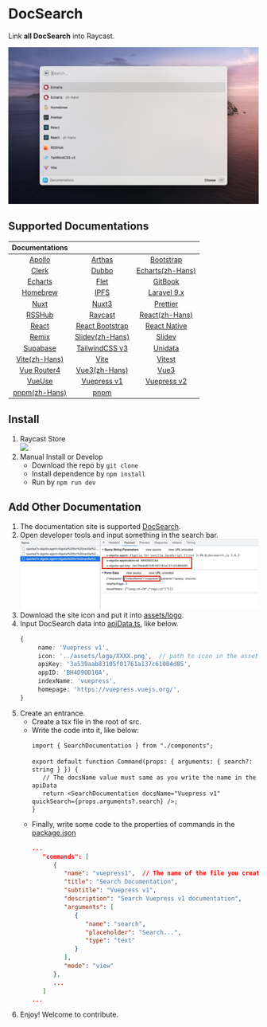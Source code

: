 # DocSearch

Link **all DocSearch** into Raycast.

![interface](./metadata/docsearch-1.png)

## Supported Documentations

|                   Documentations                    |                                                       |                                                              |
| :-------------------------------------------------: | :---------------------------------------------------: | :----------------------------------------------------------: |
|    [Apollo](https://www.apollographql.com/docs)     |         [Arthas](https://arthas.aliyun.com/)          |            [Bootstrap](https://getbootstrap.com/)            |
|             [Clerk](https://clerk.dev)              |          [Dubbo](https://dubbo.apache.org/)           | [Echarts(zh-Hans)](https://echarts.apache.org/zh/index.html) |
| [Echarts](https://echarts.apache.org/en/index.html) |               [Flet](https://flet.dev/)               |             [GitBook](https://docs.gitbook.com/)             |
|            [Homebrew](https://brew.sh/)             |            [IPFS](https://docs.ipfs.tech/)            |             [Laravel 9.x](https://laravel.com/)              |
|             [Nuxt](https://nuxtjs.org/)             |            [Nuxt3](https://v3.nuxtjs.org/)            |               [Prettier](https://prettier.io/)               |
|         [RSSHub](https://docs.rsshub.app/)          |      [Raycast](https://developers.raycast.com/)       |        [React(zh-Hans)](https://zh-hans.reactjs.org/)        |
|            [React](https://reactjs.org/)            | [React Bootstrap](https://react-bootstrap.github.io/) |           [React Native](https://reactnative.dev/)           |
|             [Remix](https://remix.run/)             |        [Slidev(zh-Hans)](https://cn.sli.dev/)         |                  [Slidev](https://sli.dev/)                  |
|        [Supabase](https://supabase.com/docs)        |      [TailwindCSS v3](https://tailwindcss.com/)       |               [Unidata](https://unidata.app/)                |
|       [Vite(zh-Hans)](https://cn.vitejs.dev/)       |              [Vite](https://vitejs.dev/)              |                [Vitest](https://vitest.dev/)                 |
|      [Vue Router4](https://router.vuejs.org/)       |          [Vue3(zh-Hans)](https://vuejs.org/)          |                  [Vue3](https://vuejs.org/)                  |
|            [VueUse](https://vueuse.org/)            |      [Vuepress v1](https://vuepress.vuejs.org/)       |        [Vuepress v2](https://v2.vuepress.vuejs.org/)         |
|         [pnpm(zh-Hans)](https://pnpm.io/zh)         |              [pnpm](https://pnpm.io/zh)               |

## Install

1. Raycast Store  
   <a title="Install DocSearch Raycast Extension" href="https://www.raycast.com/Fatpandac/docsearch#install">
      <img height="64" style="height: 64px" src="https://assets.raycast.com/Fatpandac/docsearch/install_button@2x.png">
   </a>
2. Manual Install or Develop
   - Download the repo by `git clone`
   - Install dependence by `npm install`
   - Run by `npm run dev`
## Add Other Documentation

1. The documentation site is supported [DocSearch](https://docsearch.camunda.com/).
2. Open developer tools and input something in the search bar.
   ![developer_tools](./assets/developer_tools.jpg)
3. Download the site icon and put it into [assets/logo](assets/logo).
4. Input DocSearch data into [apiData.ts](/src/algolia/apiData.ts), like below.
   ```ts
   {
        name: 'Vuepress v1',
        icon: '../assets/logo/XXXX.png',  // path to icon in the assets folder
        apiKey: '3a539aab83105f01761a137c61004d85',
        appID: 'BH4D9OD16A',
        indexName: 'vuepress',
        homepage: 'https://vuepress.vuejs.org/',
   }
   ```
5. Create an entrance.
   - Create a tsx file in the root of src.
   - Write the code into it, like below:
      ```tsx
      import { SearchDocumentation } from "./components";

      export default function Command(props: { arguments: { search?: string } }) {
         // The docsName value must same as you write the name in the apiData
         return <SearchDocumentation docsName="Vuepress v1" quickSearch={props.arguments?.search} />;
      }
      ```
   - Finally, write some code to the properties of commands in the [package.json](/package.json)
      ```json
      ...
         "commands": [
            {
               "name": "vuepress1",  // The name of the file you created
               "title": "Search Documentation",
               "subtitle": "Vuepress v1",
               "description": "Search Vuepress v1 documentation",
               "arguments": [
                  {
                     "name": "search",
                     "placeholder": "Search...",
                     "type": "text"
                  }
               ],
               "mode": "view"
            },
            ...
         ]
      ...
      ```
6. Enjoy! Welcome to contribute.
